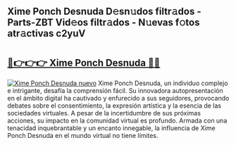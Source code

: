 ## Xime Ponch Desnuda D𝚎sn𝚞dos filtr𝚊dos - Parts-ZBT Vid𝚎os filtr𝚊dos - N𝚞evas f𝚘tos atr𝚊ctivas c2yuV

# <h2><a href="http://mba1ndl.tromn.icu/?c=Xime+Ponch+Desnuda">🔗👉👉👉 Xime Ponch Desnuda 🔗🔗</a></h2>

[![Xime Ponch Desnuda nuevo](https://i.imgur.com/pEAQMta.gif)](http://mba1ndl.tromn.icu/?c=Xime+Ponch+Desnuda)
Xime Ponch Desnuda, un individuo complejo e intrigante, desafía la comprensión fácil. Su innovadora autopresentación en el ámbito digital ha cautivado y enfurecido a sus seguidores, provocando debates sobre el consentimiento, la expresión artística y la esencia de las sociedades virtuales. A pesar de la incertidumbre de sus próximas acciones, su impacto en la comunidad virtual es profundo. Armada con una tenacidad inquebrantable y un encanto innegable, la influencia de Xime Ponch Desnuda en el mundo virtual no tiene límites.
